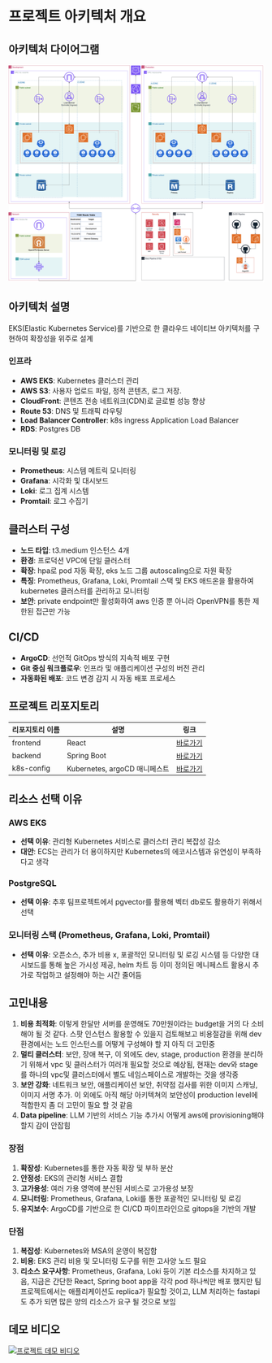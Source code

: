 # 프로젝트 아키텍처 개요

## 아키텍처 다이어그램

![아키텍처 다이어그램](./architecture.png)

## 아키텍처 설명
EKS(Elastic Kubernetes Service)를 기반으로 한 클라우드 네이티브 아키텍처를 구현하여 확장성을 위주로 설계


### 인프라
- **AWS EKS**: Kubernetes 클러스터 관리
- **AWS S3**: 사용자 업로드 파일, 정적 콘텐츠, 로그 저장.
- **CloudFront**: 콘텐츠 전송 네트워크(CDN)로 글로벌 성능 향상
- **Route 53**: DNS 및 트래픽 라우팅
- **Load Balancer Controller**: k8s ingress Application Load Balancer
- **RDS**: Postgres DB

### 모니터링 및 로깅
- **Prometheus**: 시스템 메트릭 모니터링
- **Grafana**: 시각화 및 대시보드
- **Loki**: 로그 집계 시스템
- **Promtail**: 로그 수집기 

## 클러스터 구성
- **노드 타입**: t3.medium 인스턴스 4개 
- **환경**: 프로덕션 VPC에 단일 클러스터
- **확장**: hpa로 pod 자동 확장, eks 노드 그룹 autoscaling으로 자원 확장
- **특징**: Prometheus, Grafana, Loki, Promtail 스택 및 EKS 애드온을 활용하여 kubernetes 클러스터를 관리하고 모니터링
- **보안**: private endpoint만 활성화하여 aws 인증 뿐 아니라 OpenVPN를 통한 제한된 접근만 가능

## CI/CD
- **ArgoCD**: 선언적 GitOps 방식의 지속적 배포 구현
- **Git 중심 워크플로우**: 인프라 및 애플리케이션 구성의 버전 관리
- **자동화된 배포**: 코드 변경 감지 시 자동 배포 프로세스

## 프로젝트 리포지토리
| 리포지토리 이름 | 설명 | 링크 |
|--------------|-----|------|
| frontend | React | [바로가기](https://github.com/briankim913/ekstest) |
| backend | Spring Boot | [바로가기](https://github.com/briankim913/weekly4_kubernetes) |
| k8s-config | Kubernetes, argoCD 매니페스트 | [바로가기](https://github.com/briankim913/weekly4_config) |

## 리소스 선택 이유

### AWS EKS
- **선택 이유**: 관리형 Kubernetes 서비스로 클러스터 관리 복잡성 감소
- **대안**: ECS는 관리가 더 용이하지만 Kubernetes의 에코시스템과 유연성이 부족하다고 생각

### PostgreSQL
- **선택 이유**: 추후 팀프로젝트에서 pgvector를 활용해 벡터 db로도 활용하기 위해서 선택

### 모니터링 스택 (Prometheus, Grafana, Loki, Promtail)
- **선택 이유**: 오픈소스, 추가 비용 x, 포괄적인 모니터링 및 로깅 시스템 등 다양한 대시보드를 통해 높은 가시성 제공, helm 차트 등 이미 정의된 메니페스트 활용시 추가로 작업하고 설정해야 하는 시간 줄어듬

## 고민내용

1. **비용 최적화**: 이렇게 한달만 서버를 운영해도 70만원이라는 budget을 거의 다 소비해야 될 것 같다. 스팟 인스턴스 활용할 수 있을지 검토해보고 비용절감을 위해 dev 환경에서는 노드 인스턴스를 어떻게 구성해야 할 지 아직 더 고민중
2. **멀티 클러스터**: 보안, 장애 복구, 이 외에도 dev, stage, production 환경을 분리하기 위해서 vpc 및 클러스터가 여러개 필요할 것으로 예상됨, 현재는 dev와 stage를 하나의 vpc및 클러스터에서 별도 네임스페이스로 개발하는 것을 생각중
3. **보안 강화**: 네트워크 보안, 애플리케이션 보안, 취약점 검사를 위한 이미지 스캐닝, 이미지 서명 추가. 이 외에도 아직 해당 아키텍쳐의 보안성이 production level에 적합한지 좀 더 고민이 필요 할 것 같음
4. **Data pipeline**: LLM 기반의 서비스 기능 추가시 어떻게 aws에 provisioning해야 할지 감이 안잡힘

### 장점

1. **확장성**: Kubernetes를 통한 자동 확장 및 부하 분산
2. **안정성**: EKS의 관리형 서비스 결합
3. **고가용성**: 여러 가용 영역에 분산된 서비스로 고가용성 보장
4. **모니터링**: Prometheus, Grafana, Loki를 통한 포괄적인 모니터링 및 로깅
5. **유지보수**: ArgoCD를 기반으로 한 CI/CD 파이프라인으로 gitops을 기반의 개발

### 단점

1. **복잡성**: Kubernetes와 MSA의 운영이 복잡함
2. **비용**: EKS 관리 비용 및 모니터링 도구를 위한 고사양 노드 필요
3. **리소스 요구사항**: Prometheus, Grafana, Loki 등이 기본 리소스를 차지하고 있음, 지금은 간단한 React, Spring boot app을 각각 pod 하나씩만 배포 했지만 팀 프로젝트에서는 애플리케이션도 replica가 필요할 것이고, LLM 처리하는 fastapi도 추가 되면 많은 양의 리소스가 요구 될 것으로 보임


## 데모 비디오

[![프로젝트 데모 비디오](https://img.youtube.com/vi/tAjX8aBCGvg/0.jpg)](https://www.youtube.com/watch?v=tAjX8aBCGvg)